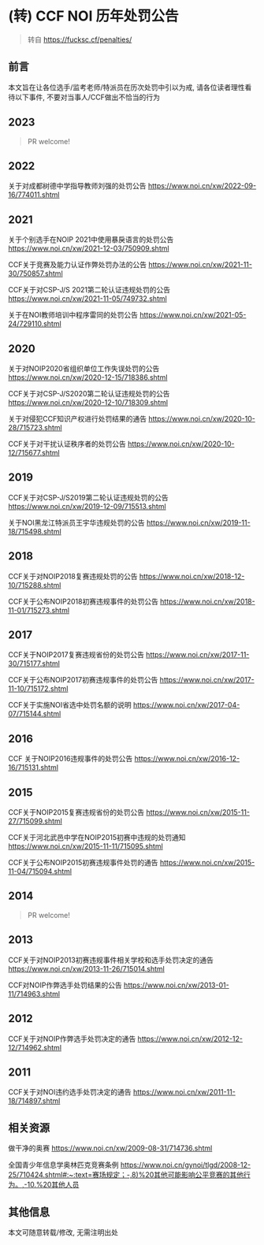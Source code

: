 # (转) CCF NOI 历年处罚公告

> 转自 <https://fucksc.cf/penalties/>

## 前言

本文旨在让各位选手/监考老师/特派员在历次处罚中引以为戒, 请各位读者理性看待以下事件, 不要对当事人/CCF做出不恰当的行为

## 2023

> PR welcome!

## 2022

关于对成都树德中学指导教师刘强的处罚公告 <https://www.noi.cn/xw/2022-09-16/774011.shtml>

## 2021

关于个别选手在NOIP 2021中使用暴戾语言的处罚公告 <https://www.noi.cn/xw/2021-12-03/750909.shtml>

CCF关于竞赛及能力认证作弊处罚办法的公告 <https://www.noi.cn/xw/2021-11-30/750857.shtml>

CCF关于对CSP-J/S 2021第二轮认证违规处罚的公告 <https://www.noi.cn/xw/2021-11-05/749732.shtml>

关于在NOI教师培训中程序雷同的处罚公告 <https://www.noi.cn/xw/2021-05-24/729110.shtml>

## 2020

关于对NOIP2020省组织单位工作失误处罚的公告 <https://www.noi.cn/xw/2020-12-15/718386.shtml>

CCF关于对CSP-J/S2020第二轮认证违规处罚的公告 <https://www.noi.cn/xw/2020-12-10/718309.shtml>

关于对侵犯CCF知识产权进行处罚结果的通告 <https://www.noi.cn/xw/2020-10-28/715723.shtml>

CCF关于对干扰认证秩序者的处罚公告 <https://www.noi.cn/xw/2020-10-12/715677.shtml>

## 2019

CCF关于对CSP-J/S2019第二轮认证违规处罚的公告 <https://www.noi.cn/xw/2019-12-09/715513.shtml>

关于NOI黑龙江特派员王宇华违规处罚的公告 <https://www.noi.cn/xw/2019-11-18/715498.shtml>

## 2018

CCF关于对NOIP2018复赛违规处罚的公告 <https://www.noi.cn/xw/2018-12-10/715288.shtml>

CCF关于公布NOIP2018初赛违规事件的处罚公告 <https://www.noi.cn/xw/2018-11-01/715273.shtml>

## 2017

CCF关于NOIP2017复赛违规省份的处罚公告 <https://www.noi.cn/xw/2017-11-30/715177.shtml>

CCF关于公布NOIP2017初赛违规事件的处罚公告 <https://www.noi.cn/xw/2017-11-10/715172.shtml>

CCF关于实施NOI省选中处罚名额的说明 <https://www.noi.cn/xw/2017-04-07/715144.shtml>

## 2016

CCF 关于NOIP2016违规事件的处罚公告 <https://www.noi.cn/xw/2016-12-16/715131.shtml>

## 2015

CCF关于NOIP2015复赛违规省份的处罚公告 <https://www.noi.cn/xw/2015-11-27/715099.shtml>

CCF关于河北武邑中学在NOIP2015初赛中违规的处罚通知 <https://www.noi.cn/xw/2015-11-11/715095.shtml>

CCF关于公布NOIP2015初赛违规事件处罚的通告 <https://www.noi.cn/xw/2015-11-04/715094.shtml>

## 2014

> PR welcome!

## 2013

CCF关于对NOIP2013初赛违规事件相关学校和选手处罚决定的通告 <https://www.noi.cn/xw/2013-11-26/715014.shtml>

CCF对NOIP作弊选手处罚结果的公告 <https://www.noi.cn/xw/2013-01-11/714963.shtml>

## 2012

CCF关于对NOIP作弊选手处罚决定的通告 <https://www.noi.cn/xw/2012-12-12/714962.shtml>

## 2011

CCF关于对NOI违约选手处罚决定的通告 <https://www.noi.cn/xw/2011-11-18/714897.shtml>

## 相关资源

做干净的奥赛 <https://www.noi.cn/xw/2009-08-31/714736.shtml>

全国青少年信息学奥林匹克竞赛条例 <https://www.noi.cn/gynoi/tlgd/2008-12-25/710424.shtml#:~:text=赛场规定；-,8)%20其他可能影响公平竞赛的其他行为。,-10.%20其他人员>

## 其他信息

本文可随意转载/修改, 无需注明出处
